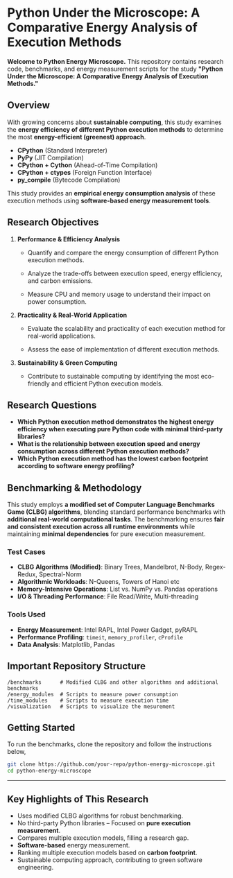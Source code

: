 # **Python Under the Microscope: A Comparative Energy Analysis of Execution Methods**  

**Welcome to Python Energy Microscope.** This repository contains research code, benchmarks, and energy measurement scripts for the study **"Python Under the Microscope: A Comparative Energy Analysis of Execution Methods."**  

## **Overview**  
With growing concerns about **sustainable computing**, this study examines the **energy efficiency of different Python execution methods** to determine the most **energy-efficient (greenest) approach**.  

- **CPython** (Standard Interpreter)  
- **PyPy** (JIT Compilation)  
- **CPython + Cython** (Ahead-of-Time Compilation)  
- **CPython + ctypes** (Foreign Function Interface)  
- **py_compile** (Bytecode Compilation)  

This study provides an **empirical energy consumption analysis** of these execution methods using **software-based energy measurement tools**.

## **Research Objectives**  
1. **Performance & Efficiency Analysis**
    - Quantify and compare the energy consumption of different Python execution methods.

    - Analyze the trade-offs between execution speed, energy efficiency, and carbon emissions.

    - Measure CPU and memory usage to understand their impact on power consumption.

2. **Practicality & Real-World Application**
    - Evaluate the scalability and practicality of each execution method for real-world applications.

    - Assess the ease of implementation of different execution methods.

3. **Sustainability & Green Computing**
    - Contribute to sustainable computing by identifying the most eco-friendly and efficient Python execution models.

## **Research Questions**  
- **Which Python execution method demonstrates the highest energy efficiency when executing pure Python code with minimal third-party libraries?**
- **What is the relationship between execution speed and energy consumption across different Python execution methods?**
- **Which Python execution method has the lowest carbon footprint according to software energy profiling?**

## **Benchmarking & Methodology**  
This study employs **a modified set of Computer Language Benchmarks Game (CLBG) algorithms**, blending standard performance benchmarks with **additional real-world computational tasks**. The benchmarking ensures **fair and consistent execution across all runtime environments** while maintaining **minimal dependencies** for pure execution measurement.

### **Test Cases**  
- **CLBG Algorithms (Modified)**: Binary Trees, Mandelbrot, N-Body, Regex-Redux, Spectral-Norm  
- **Algorithmic Workloads**: N-Queens, Towers of Hanoi etc
- **Memory-Intensive Operations**: List vs. NumPy vs. Pandas operations  
- **I/O & Threading Performance**: File Read/Write, Multi-threading  

### **Tools Used**  
- **Energy Measurement**: Intel RAPL, Intel Power Gadget, pyRAPL  
- **Performance Profiling**: `timeit`, `memory_profiler`, `cProfile`  
- **Data Analysis**: Matplotlib, Pandas  

## **Important Repository Structure**  
```
/benchmarks      # Modified CLBG and other algorithms and additional benchmarks  
/energy_modules  # Scripts to measure power consumption  
/time_modules    # Scripts to measure execution time
/visualization   # Scripts to visualize the mesurement  
```

## **Getting Started**  
To run the benchmarks, clone the repository and follow the instructions below,

```bash
git clone https://github.com/your-repo/python-energy-microscope.git
cd python-energy-microscope
```

---

## **Key Highlights of This Research**  
- Uses modified CLBG algorithms for robust benchmarking.  
- No third-party Python libraries – Focused on **pure execution measurement**.  
- Compares multiple execution models, filling a research gap.  
- **Software-based** energy measurement.
- Ranking multiple execution models based on **carbon footprint**.
- Sustainable computing approach, contributing to green software engineering.  